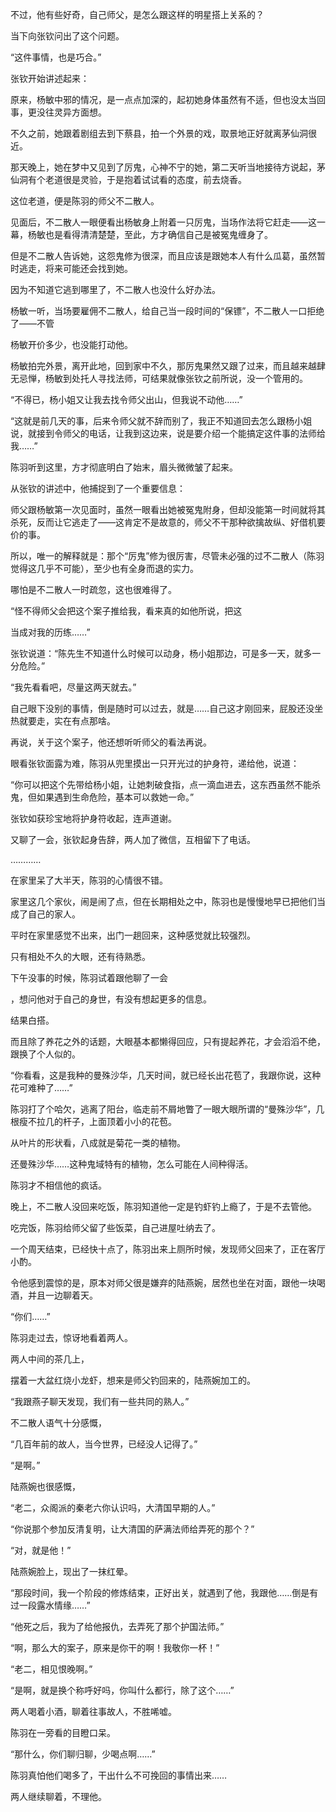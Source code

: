 不过，他有些好奇，自己师父，是怎么跟这样的明星搭上关系的？

当下向张钦问出了这个问题。

“这件事情，也是巧合。”

张钦开始讲述起来：

原来，杨敏中邪的情况，是一点点加深的，起初她身体虽然有不适，但也没太当回事，更没往灵异方面想。

不久之前，她跟着剧组去到下蔡县，拍一个外景的戏，取景地正好就离茅仙洞很近。

那天晚上，她在梦中又见到了厉鬼，心神不宁的她，第二天听当地接待方说起，茅仙洞有个老道很是灵验，于是抱着试试看的态度，前去烧香。

这位老道，便是陈羽的师父不二散人。

见面后，不二散人一眼便看出杨敏身上附着一只厉鬼，当场作法将它赶走——这一幕，杨敏也是看得清清楚楚，至此，方才确信自己是被冤鬼缠身了。

但是不二散人告诉她，这怨鬼修为很深，而且应该是跟她本人有什么瓜葛，虽然暂时逃走，将来可能还会找到她。

因为不知道它逃到哪里了，不二散人也没什么好办法。

杨敏一听，当场要雇佣不二散人，给自己当一段时间的“保镖”，不二散人一口拒绝了——不管

杨敏开价多少，也没能打动他。

杨敏拍完外景，离开此地，回到家中不久，那厉鬼果然又跟了过来，而且越来越肆无忌惮，杨敏到处托人寻找法师，可结果就像张钦之前所说，没一个管用的。

“不得已，杨小姐又让我去找令师父出山，但我说不动他……”

“这就是前几天的事，后来令师父就不辞而别了，我正不知道回去怎么跟杨小姐说，就接到令师父的电话，让我到这边来，说是要介绍一个能搞定这件事的法师给我……”

陈羽听到这里，方才彻底明白了始末，眉头微微皱了起来。

从张钦的讲述中，他捕捉到了一个重要信息：

师父跟杨敏第一次见面时，虽然一眼看出她被冤鬼附身，但却没能第一时间就将其杀死，反而让它逃走了——这肯定不是故意的，师父不干那种欲擒故纵、好借机要价的事。

所以，唯一的解释就是：那个“厉鬼”修为很厉害，尽管未必强的过不二散人（陈羽觉得这几乎不可能），至少也有全身而退的实力。

哪怕是不二散人一时疏忽，这也很难得了。

“怪不得师父会把这个案子推给我，看来真的如他所说，把这

当成对我的历练……”

张钦说道：“陈先生不知道什么时候可以动身，杨小姐那边，可是多一天，就多一分危险。”

“我先看看吧，尽量这两天就去。”

自己眼下没别的事情，倒是随时可以过去，就是……自己这才刚回来，屁股还没坐热就要走，实在有点那啥。

再说，关于这个案子，他还想听听师父的看法再说。

眼看张钦面露为难，陈羽从兜里摸出一只开光过的护身符，递给他，说道：

“你可以把这个先带给杨小姐，让她刺破食指，点一滴血进去，这东西虽然不能杀鬼，但如果遇到生命危险，基本可以救她一命。”

张钦如获珍宝地将护身符收起，连声道谢。

又聊了一会，张钦起身告辞，两人加了微信，互相留下了电话。

…………

在家里呆了大半天，陈羽的心情很不错。

家里这几个家伙，闹是闹了点，但在长期相处之中，陈羽也是慢慢地早已把他们当成了自己的家人。

平时在家里感觉不出来，出门一趟回来，这种感觉就比较强烈。

只有相处不久的大眼，还有待熟悉。

下午没事的时候，陈羽试着跟他聊了一会

，想问他对于自己的身世，有没有想起更多的信息。

结果白搭。

而且除了养花之外的话题，大眼基本都懒得回应，只有提起养花，才会滔滔不绝，跟换了个人似的。

“你看看，这是我种的曼殊沙华，几天时间，就已经长出花苞了，我跟你说，这种花可难种了……”

陈羽打了个哈欠，逃离了阳台，临走前不屑地瞥了一眼大眼所谓的“曼殊沙华”，几根瘦不拉几的杆子，上面顶着小小的花苞。

从叶片的形状看，八成就是菊花一类的植物。

还曼殊沙华……这种鬼域特有的植物，怎么可能在人间种得活。

陈羽才不相信他的疯话。

晚上，不二散人没回来吃饭，陈羽知道他一定是钓虾钓上瘾了，于是不去管他。

吃完饭，陈羽给师父留了些饭菜，自己进屋吐纳去了。

一个周天结束，已经快十点了，陈羽出来上厕所时候，发现师父回来了，正在客厅小酌。

令他感到震惊的是，原本对师父很是嫌弃的陆燕婉，居然也坐在对面，跟他一块喝酒，并且一边聊着天。

“你们……”

陈羽走过去，惊讶地看着两人。

两人中间的茶几上，

摆着一大盆红烧小龙虾，想来是师父钓回来的，陆燕婉加工的。

“我跟燕子聊天发现，我们有一些共同的熟人。”

不二散人语气十分感慨，

“几百年前的故人，当今世界，已经没人记得了。”

“是啊。”

陆燕婉也很感慨，

“老二，众阁派的秦老六你认识吗，大清国早期的人。”

“你说那个参加反清复明，让大清国的萨满法师给弄死的那个？”

“对，就是他！”

陆燕婉脸上，现出了一抹红晕。

“那段时间，我一个阶段的修炼结束，正好出关，就遇到了他，我跟他……倒是有过一段露水情缘……”

“他死之后，我为了给他报仇，去弄死了那个护国法师。”

“啊，那么大的案子，原来是你干的啊！我敬你一杯！”

“老二，相见恨晚啊。”

“是啊，就是换个称呼好吗，你叫什么都行，除了这个……”

两人喝着小酒，聊着往事故人，不胜唏嘘。

陈羽在一旁看的目瞪口呆。

“那什么，你们聊归聊，少喝点啊……”

陈羽真怕他们喝多了，干出什么不可挽回的事情出来……

两人继续聊着，不理他。

